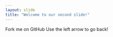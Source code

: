 ```yaml
---
layout: slide
title: "Welcome to our second slide!"
---
```

Fork me on GitHub
Use the left arrow to go back!
